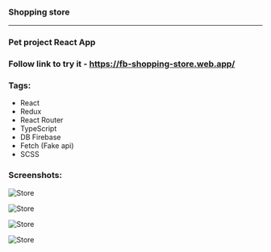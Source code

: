 ### Shopping store

---

### Pet project React App

### Follow link to try it - https://fb-shopping-store.web.app/

### Tags:

- React
- Redux
- React Router
- TypeScript
- DB Firebase
- Fetch (Fake api)
- SCSS

### Screenshots:

![Store](https://github.com/beastbs/screenshots-app/blob/main/screenshot/shopping-store/shoping-store_1.png?raw=true)

![Store](https://github.com/beastbs/screenshots-app/blob/main/screenshot/shopping-store/shoping-store_2.png?raw=true)

![Store](https://github.com/beastbs/screenshots-app/blob/main/screenshot/shopping-store/shoping-store_3.png?raw=true)

![Store](https://github.com/beastbs/screenshots-app/blob/main/screenshot/shopping-store/shoping-store_4.png?raw=true)
